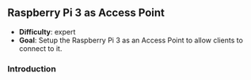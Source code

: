 ## Raspberry Pi 3 as Access Point

* **Difficulty**: expert
* **Goal**: Setup the Raspberry Pi 3 as an Access Point to allow clients to connect to it.

### Introduction
